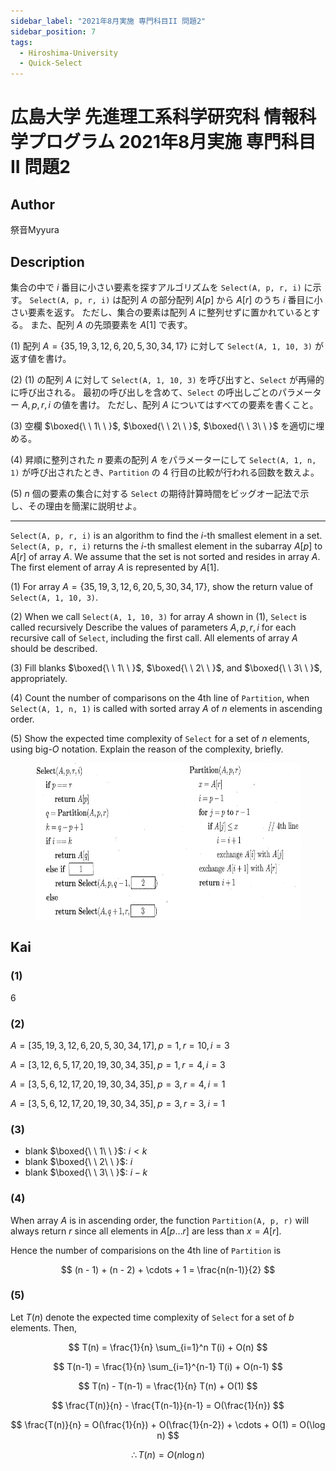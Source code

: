```yaml
---
sidebar_label: "2021年8月実施 専門科目II 問題2"
sidebar_position: 7
tags:
  - Hiroshima-University
  - Quick-Select
---
```

# 広島大学 先進理工系科学研究科 情報科学プログラム 2021年8月実施 専門科目II 問題2


## **Author**
祭音Myyura

## **Description**
集合の中で $i$ 番目に小さい要素を探すアルゴリズムを `Select(A, p, r, i)` に示す。
`Select(A, p, r, i)` は配列 $A$ の部分配列 $A[p]$ から $A[r]$ のうち $i$ 番目に小さい要素を返す。
ただし、集合の要素は配列 $A$ に整列せずに置かれているとする。
また、配列 $A$ の先頭要素を $A[1]$ で表す。

(1) 配列 $A = \{35, 19, 3, 12, 6, 20, 5, 30, 34, 17\}$ に対して `Select(A, 1, 10, 3)` が返す値を書け。

(2) (1) の配列 $A$ に対して `Select(A, 1, 10, 3)` を呼び出すと、`Select` が再帰的に呼び出される。
最初の呼び出しを含めて、`Select` の呼出しごとのパラメーター $A, p, r, i$ の値を書け。
ただし、配列 $A$ についてはすべての要素を書くこと。

(3) 空欄 $\boxed{\ \ 1\ \ }$, $\boxed{\ \ 2\ \ }$, $\boxed{\ \ 3\ \ }$ を適切に埋める。

(4) 昇順に整列された $n$ 要素の配列 $A$ をパラメーターにして `Select(A, 1, n, 1)` が呼び出されたとき、`Partition` の 4 行目の比較が行われる回数を数えよ。

(5) $n$ 個の要素の集合に対する `Select` の期待計算時間をビッグオー記法で示し、その理由を簡潔に説明せよ。

--------------------------------------------------------


`Select(A, p, r, i)` is an algorithm to find the $i$-th smallest element in a set.
`Select(A, p, r, i)` returns the $i$-th smallest element in the subarray $A[p]$ to $A[r]$ of array $A$.
We assume that the set is not sorted and resides in array $A$.
The first element of array $A$ is represented by $A[1]$.

(1) For array $A = \{35, 19, 3, 12, 6, 20, 5, 30, 34, 17\}$, show the return value of `Select(A, 1, 10, 3)`.

(2) When we call `Select(A, 1, 10, 3)` for array $A$ shown in (1), `Select` is called recursively
 Describe the values of parameters $A, p, r, i$ for each recursive call of `Select`, including the first call. All elements of array $A$ should be described.

(3) Fill blanks $\boxed{\ \ 1\ \ }$, $\boxed{\ \ 2\ \ }$, and $\boxed{\ \ 3\ \ }$, appropriately.

(4) Count the number of comparisons on the 4th line of `Partition`, when `Select(A, 1, n, 1)` is called with sorted array $A$ of $n$ elements in ascending order.

(5) Show the expected time complexity of `Select` for a set of $n$ elements, using big-$O$ notation. Explain the reason of the complexity, briefly.

<figure style="text-aligned:center;">
  <img src="https://raw.githubusercontent.com/Myyura/the_kai_project_assets/main/kakomonn/hiroshima_university/ASE/is_202108_senmon_II_2_p1.png" width="600" height="250" alt=""/>
</figure>

## **Kai**
### (1)
$6$

### (2)

$A = [35, 19, 3, 12, 6, 20, 5, 30, 34, 17], p = 1, r = 10, i = 3$

$A = [3, 12, 6, 5, 17, 20, 19, 30, 34, 35], p = 1, r = 4, i = 3$

$A = [3, 5, 6, 12, 17, 20, 19, 30, 34, 35], p = 3, r = 4, i = 1$

$A = [3, 5, 6, 12, 17, 20, 19, 30, 34, 35], p = 3, r = 3, i = 1$

### (3)
- blank $\boxed{\ \ 1\ \ }$: $i < k$
- blank $\boxed{\ \ 2\ \ }$: $i$
- blank $\boxed{\ \ 3\ \ }$: $i - k$

### (4)
When array $A$ is in ascending order, the function `Partition(A, p, r)` will always return $r$ since all elements in $A[p \ldots r]$ are less than $x = A[r]$.

Hence the number of comparisions on the 4th line of `Partition` is

$$
(n - 1) + (n - 2) + \cdots + 1 = \frac{n(n-1)}{2}
$$

### (5)
Let $T(n)$ denote the expected time complexity of `Select` for a set of $b$ elements.
Then,

$$
T(n) = \frac{1}{n} \sum_{i=1}^n T(i) + O(n)
$$

$$
T(n-1) = \frac{1}{n} \sum_{i=1}^{n-1} T(i) + O(n-1)
$$

$$
T(n) - T(n-1) = \frac{1}{n} T(n) + O(1)
$$

$$
\frac{T(n)}{n} - \frac{T(n-1)}{n-1} = O(\frac{1}{n})
$$

$$
\frac{T(n)}{n} = O(\frac{1}{n}) + O(\frac{1}{n-2}) + \cdots + O(1) = O(\log n)
$$

$$
\therefore T(n) = O(n \log n)
$$
